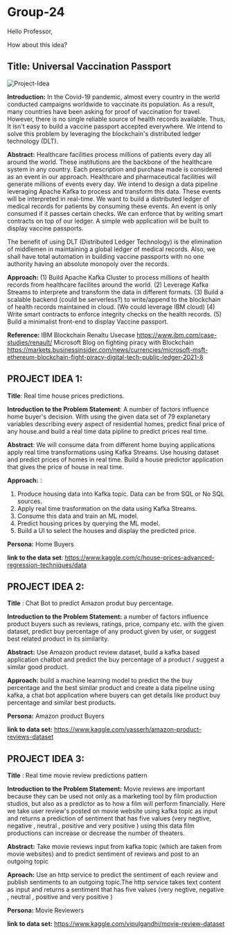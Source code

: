 # Group-24


Hello Professor,

How about this idea?

## Title: Universal Vaccination Passport

![Project-Idea](https://user-images.githubusercontent.com/99461999/156113422-a81741d1-13cf-4acf-becf-6c31f6194969.jpg)


**Introduction:**
In the Covid-19 pandemic, almost every country in the world conducted campaigns worldwide to vaccinate its population. As a result, many countries have been asking for proof of vaccination for travel. However, there is no single reliable source of health records available. Thus, It isn't easy to build a vaccine passport accepted everywhere. We intend to solve this problem by leveraging the blockchain's distributed ledger technology (DLT).

**Abstract:** 
Healthcare facilities process millions of patients every day all around the world. These institutions are the backbone of the healthcare system in any country. Each prescription and purchase made is considered as an event in our approach. Healthcare and pharmaceutical facilities will generate millions of events every day. We intend to design a data pipeline leveraging Apache Kafka to process and transform this data. These events will be interpreted in real-time. We want to build a distributed ledger of medical records for patients by consuming these events. An event is only consumed if it passes certain checks. We can enforce that by writing smart contracts on top of our ledger. A simple web application will be built to display vaccine passports. 

The benefit of using DLT (Distributed Ledger Technology) is the elimination of middlemen in maintaining a global ledger of medical records. Also, we shall have total automation in building vaccine passports with no one authority having an absolute monopoly over the records. 

**Approach:** 
(1) Build Apache Kafka Cluster to process millions of health records from healthcare facilites around the world. 
(2) Leverage Kafka Streams to interprete and transform the data in different formats. 
(3) Build a scalable backend (could be serverless?) to write/append to the blockchain of health records maintained in cloud. (We could leverage IBM cloud) 
(4) Write smart contracts to enforce integrity checks on the health records.
(5) Build a minimalist front-end to display Vaccine passport. 

**Reference:**
IBM Blockchain Renaltu Usecase https://www.ibm.com/case-studies/renault/
Microsoft Blog on fighting piracy with Blockchain https://markets.businessinsider.com/news/currencies/microsoft-msft-ethereum-blockchain-fight-piracy-digital-tech-public-ledger-2021-8
## PROJECT IDEA 1:

**Title**: Real time house prices predictions.

**Introduction to the Problem Statement**: A number of factors influence home buyer's decision. With using the given data set of 79 explanetary variables describing every aspect of residential homes, predict final price of any house.and build a real time data pipline to predict prices real time.

**Abstract**: We will consume data from different home buying applications apply real time transformations using Kafka Streams. Use housing dataset and predict prices of homes in real time. Build a house predictor application that gives the price of house in real time.

**Approach:** : 
1. Produce housing data into Kafka topic. Data can be from SQL or No SQL sources.
2. Apply real time trasformation on the data using Kafka Streams.
3. Consume this data and train an ML model.
4. Predict housing prices by querying the ML model.
5. Build a UI to select the houses and display the predicted price.

**Persona:** Home Buyers

**link to the data set**: https://www.kaggle.com/c/house-prices-advanced-regression-techniques/data



## PROJECT IDEA 2:
**Title** : Chat Bot to predict Amazon produt buy percentage.

**Introduction to the Problem Statement:** a number of factors influence product buyers such as reviews, ratings, price, company etc. with the given dataset, predict buy percentage of any product given by user, or suggest best related product in its similarity.

**Abstract:** Use Amazon product review dataset, build a kafka based application chatbot and predict the buy percentage of a product / suggest a similar good product.

**Approach:** build a machine learning model to predict the the buy percentage and the best similar product and create a data pipeline using kafka, a chat bot application where buyers can get details like product buy percentage and similar best products.

**Persona:** Amazon product Buyers

**link to data set:** https://www.kaggle.com/yasserh/amazon-product-reviews-dataset


## PROJECT IDEA 3:
**Title** : Real time movie review predictions pattern

**Introduction to the Problem Statement:** Movie reviews are important because they can be used not only as a marketing tool by film production studios, but also as a predictor as to how a film will perform financially. Here we take user review's posted on movie website  using kafka topic as input and returns a prediction of sentiment that has five values (very negtive, negative , neutral , positive and very positive ) using this data film productions can increase or decrease the number of theaters.

**Abstract:**  Take  movie reviews input from kafka topic (which are taken from movie websites) and to predict sentiment of reviews and post to an outgoing topic

**Aproach:** 
Use an http service to predict the sentiment of each review and publish sentiments to an outgoing topic.The http service takes text content as input and returns a sentiment that has five values (very negtive, negative , neutral , positive and very positive )

**Persona:** Movie Reviewers

**link to data set:** https://www.kaggle.com/vipulgandhi/movie-review-dataset

